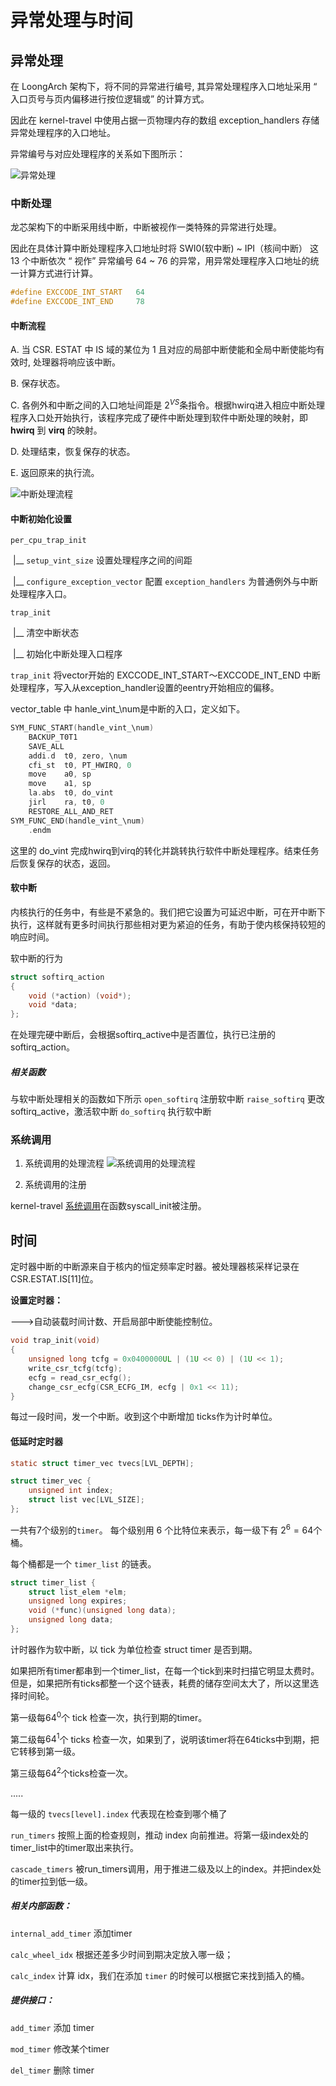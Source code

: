 # 异常处理与时间

## 异常处理

在 LoongArch 架构下，将不同的异常进行编号, 其异常处理程序入口地址采用 “ 入口页号与页内偏移进行按位逻辑或” 的计算方式。

因此在 kernel-travel 中使用占据一页物理内存的数组 exception_handlers 存储异常处理程序的入口地址。

异常编号与对应处理程序的关系如下图所示：

![异常处理](./img/异常处理.png)

### 中断处理

龙芯架构下的中断采用线中断，中断被视作一类特殊的异常进行处理。

因此在具体计算中断处理程序入口地址时将 SWI0(软中断) ~ IPI（核间中断） 这 13 个中断依次 “ 视作” 异常编号 64 ~ 76 的异常，用异常处理程序入口地址的统一计算方式进行计算。 

```c
#define EXCCODE_INT_START   64
#define EXCCODE_INT_END     78
```

#### 中断流程

A. 当 CSR. ESTAT 中 IS 域的某位为 1 且对应的局部中断使能和全局中断使能均有效时, 处理器将响应该中断。

B. 保存状态。

C. 各例外和中断之间的入口地址间距是 $2^{VS}$​条指令。根据hwirq进入相应中断处理程序入口处开始执行，该程序完成了硬件中断处理到软件中断处理的映射，即 **hwirq** 到 **virq** 的映射。

D. 处理结束，恢复保存的状态。

E.  返回原来的执行流。

![中断处理流程](./img/中断处理流程.png)

#### 中断初始化设置

`per_cpu_trap_init` 

​      |__     `setup_vint_size` 设置处理程序之间的间距

​      |__     `configure_exception_vector` 配置 `exception_handlers` 为普通例外与中断处理程序入口。

`trap_init` 

​      |__  清空中断状态

​      |__  初始化中断处理入口程序

`trap_init` 将vector开始的 EXCCODE_INT_START～EXCCODE_INT_END 中断处理程序，写入从exception_handler设置的eentry开始相应的偏移。

vector_table 中 hanle_vint_\num是中断的入口，定义如下。

```c
SYM_FUNC_START(handle_vint_\num)
	BACKUP_T0T1
	SAVE_ALL
	addi.d	t0, zero, \num
	cfi_st	t0, PT_HWIRQ, 0
	move	a0, sp
	move	a1, sp
	la.abs	t0, do_vint
	jirl	ra, t0, 0
	RESTORE_ALL_AND_RET
SYM_FUNC_END(handle_vint_\num)
	.endm
```

这里的 do_vint 完成hwirq到virq的转化并跳转执行软件中断处理程序。结束任务后恢复保存的状态，返回。

#### 软中断

内核执行的任务中，有些是不紧急的。我们把它设置为可延迟中断，可在开中断下执行，这样就有更多时间执行那些相对更为紧迫的任务，有助于使内核保持较短的响应时间。

软中断的行为

```c
struct softirq_action
{
    void (*action) (void*);
    void *data;
};
```

在处理完硬中断后，会根据softirq_active中是否置位，执行已注册的softirq_action。

##### 相关函数

与软中断处理相关的函数如下所示
`open_softirq` 注册软中断
`raise_softirq` 更改softirq_active，激活软中断
`do_softirq` 执行软中断

### 系统调用

1. 系统调用的处理流程
![系统调用的处理流程](./img/系统调用处理流程.png)

2. 系统调用的注册

kernel-travel [系统调用](../kernel/syscall_init.c)在函数syscall_init被注册。

## 时间

定时器中断的中断源来自于核内的恒定频率定时器。被处理器核采样记录在 CSR.ESTAT.IS[11]位。

**设置定时器：**

--->自动装载时间计数、开启局部中断使能控制位。

```c
void trap_init(void)
{
    unsigned long tcfg = 0x0400000UL | (1U << 0) | (1U << 1);
	write_csr_tcfg(tcfg);
    ecfg = read_csr_ecfg();
	change_csr_ecfg(CSR_ECFG_IM, ecfg | 0x1 << 11);
}
```

每过一段时间，发一个中断。收到这个中断增加 ticks作为计时单位。



#### 低延时定时器

```c
static struct timer_vec tvecs[LVL_DEPTH];

struct timer_vec {
    unsigned int index;
    struct list vec[LVL_SIZE];
};
```

一共有7个级别的`timer`。 每个级别用 6 个比特位来表示，每一级下有 $2^6=64$个桶。

每个桶都是一个 `timer_list` 的链表。

```c
struct timer_list {
    struct list_elem *elm;
    unsigned long expires;
    void (*func)(unsigned long data);
    unsigned long data;
};
```

计时器作为软中断，以 tick 为单位检查 struct timer 是否到期。

如果把所有timer都串到一个timer_list，在每一个tick到来时扫描它明显太费时。但是，如果把所有ticks都整一个这个链表，耗费的储存空间太大了，所以这里选择时间轮。

第一级每$64^0$个 tick 检查一次，执行到期的timer。

第二级每$64^1$​个 ticks 检查一次，如果到了，说明该timer将在64ticks中到期，把它转移到第一级。

第三级每$64^2$个ticks检查一次。

.....



每一级的 `tvecs[level].index` 代表现在检查到哪个桶了

`run_timers`  按照上面的检查规则，推动 index 向前推进。将第一级index处的timer_list中的timer取出来执行。

`cascade_timers` 被run_timers调用，用于推进二级及以上的index。并把index处的timer拉到低一级。





##### 相关内部函数：

`internal_add_timer`  添加timer

`calc_wheel_idx` 根据还差多少时间到期决定放入哪一级；

`calc_index` 计算 idx，我们在添加 `timer` 的时候可以根据它来找到插入的桶。



##### 提供接口：

`add_timer` 添加 timer

`mod_timer` 修改某个timer

`del_timer` 删除 timer

